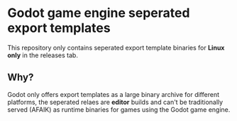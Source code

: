 # Godot game engine seperated export templates
This repository only contains seperated export template binaries for **Linux only** in the releases tab.

## Why?
Godot only offers export templates as a large binary archive for different platforms, 
the seperated relaes are **editor** builds and can't be traditionally served (AFAIK) as runtime binaries 
for games using the Godot game engine.
